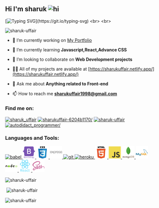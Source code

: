 ## Hi I'm sharuk <img src="https://user-images.githubusercontent.com/1303154/88677602-1635ba80-d120-11ea-84d8-d263ba5fc3c0.gif" width="28px" alt="hi">

[![Typing SVG](https://readme-typing-svg.herokuapp.com?font=MonoLisa&color=%2348B198&center=false&vCenter=true&lines=Front-end+developer.;Autodidact+Programmer.)](https://git.io/typing-svg)
<br>
<br>

<p align="left"> <img src="https://komarev.com/ghpvc/?username=sharuk-uffair&label=Profile%20views&color=0e75b6&style=flat" alt="sharuk-uffair" /> </p>

- 🔭 I’m currently working on [My Portfolio](https://sharukuffair.netlify.app/)

- 🌱 I’m currently learning **Javascript,React,Advance CSS**

- 👯 I’m looking to collaborate on **Web Development projects**

- 👨‍💻 All of my projects are available at [https://sharukuffair.netlify.app/](https://sharukuffair.netlify.app/)

- 💬 Ask me about **Anything related to Front-end**

- 📫 How to reach me **sharukuffair1998@gmail.com**

<h3 align="left">Find me on:</h3>
<p align="left">
<a href="https://twitter.com/sharuk_uffair" target="blank"><img align="center" src="https://raw.githubusercontent.com/rahuldkjain/github-profile-readme-generator/master/src/images/icons/Social/twitter.svg" alt="sharuk_uffair" height="30" width="40" /></a>
<a href="https://linkedin.com/in/sharukuffair-6204b1170/" target="blank"><img align="center" src="https://raw.githubusercontent.com/rahuldkjain/github-profile-readme-generator/master/src/images/icons/Social/linked-in-alt.svg" alt="sharukuffair-6204b1170/" height="30" width="40" /></a>
<a href="https://codesandbox.com/sharuk-uffair" target="blank"><img align="center" src="https://raw.githubusercontent.com/rahuldkjain/github-profile-readme-generator/master/src/images/icons/Social/codesandbox.svg" alt="sharuk-uffair" height="30" width="40" /></a>
<a href="https://instagram.com/autodidact_programmer/" target="blank"><img align="center" src="https://raw.githubusercontent.com/rahuldkjain/github-profile-readme-generator/master/src/images/icons/Social/instagram.svg" alt="autodidact_programmer/" height="30" width="40" /></a>
</p>

<h3 align="left">Languages and Tools:</h3>
<p align="left"> <a href="https://babeljs.io/" target="_blank" rel="noreferrer"> <img src="https://www.vectorlogo.zone/logos/babeljs/babeljs-icon.svg" alt="babel" width="40" height="40"/> </a> <a href="https://getbootstrap.com" target="_blank" rel="noreferrer"> <img src="https://raw.githubusercontent.com/devicons/devicon/master/icons/bootstrap/bootstrap-plain-wordmark.svg" alt="bootstrap" width="40" height="40"/> </a> <a href="https://www.w3schools.com/css/" target="_blank" rel="noreferrer"> <img src="https://raw.githubusercontent.com/devicons/devicon/master/icons/css3/css3-original-wordmark.svg" alt="css3" width="40" height="40"/> </a> <a href="https://expressjs.com" target="_blank" rel="noreferrer"> <img src="https://raw.githubusercontent.com/devicons/devicon/master/icons/express/express-original-wordmark.svg" alt="express" width="40" height="40"/> </a> <a href="https://git-scm.com/" target="_blank" rel="noreferrer"> <img src="https://www.vectorlogo.zone/logos/git-scm/git-scm-icon.svg" alt="git" width="40" height="40"/> </a> <a href="https://heroku.com" target="_blank" rel="noreferrer"> <img src="https://www.vectorlogo.zone/logos/heroku/heroku-icon.svg" alt="heroku" width="40" height="40"/> </a> <a href="https://www.w3.org/html/" target="_blank" rel="noreferrer"> <img src="https://raw.githubusercontent.com/devicons/devicon/master/icons/html5/html5-original-wordmark.svg" alt="html5" width="40" height="40"/> </a> <a href="https://developer.mozilla.org/en-US/docs/Web/JavaScript" target="_blank" rel="noreferrer"> <img src="https://raw.githubusercontent.com/devicons/devicon/master/icons/javascript/javascript-original.svg" alt="javascript" width="40" height="40"/> </a> <a href="https://www.mongodb.com/" target="_blank" rel="noreferrer"> <img src="https://raw.githubusercontent.com/devicons/devicon/master/icons/mongodb/mongodb-original-wordmark.svg" alt="mongodb" width="40" height="40"/> </a> <a href="https://www.mysql.com/" target="_blank" rel="noreferrer"> <img src="https://raw.githubusercontent.com/devicons/devicon/master/icons/mysql/mysql-original-wordmark.svg" alt="mysql" width="40" height="40"/> </a> <a href="https://nodejs.org" target="_blank" rel="noreferrer"> <img src="https://raw.githubusercontent.com/devicons/devicon/master/icons/nodejs/nodejs-original-wordmark.svg" alt="nodejs" width="40" height="40"/> </a> <a href="https://reactjs.org/" target="_blank" rel="noreferrer"> <img src="https://raw.githubusercontent.com/devicons/devicon/master/icons/react/react-original-wordmark.svg" alt="react" width="40" height="40"/> </a> <a href="https://sass-lang.com" target="_blank" rel="noreferrer"> <img src="https://raw.githubusercontent.com/devicons/devicon/master/icons/sass/sass-original.svg" alt="sass" width="40" height="40"/> </a> </p>

<p><img align="center" src="https://github-readme-stats.vercel.app/api/top-langs?username=sharuk-uffair&show_icons=true&locale=en&layout=compact" alt="sharuk-uffair" /></p>

<p>&nbsp;<img align="center" src="https://github-readme-stats.vercel.app/api?username=sharuk-uffair&show_icons=true&locale=en" alt="sharuk-uffair" /></p>

<p><img align="center" src="https://github-readme-streak-stats.herokuapp.com/?user=sharuk-uffair&" alt="sharuk-uffair" /></p>
